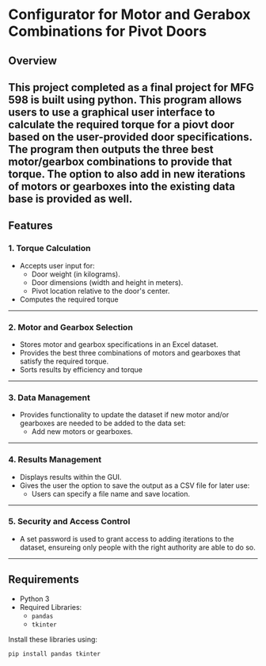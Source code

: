 # Configurator for Motor and Gerabox Combinations for Pivot Doors

## **Overview**
This project completed as a final project for MFG 598 is built using python. 
This program allows users to use a graphical user interface to calculate the required torque for a piovt door based on the user-provided door specifications. 
The program then outputs the three best motor/gearbox combinations to provide that torque. 
The option to also add in new iterations of motors or gearboxes into the existing data base is provided as well. 
---

## **Features**
### 1. **Torque Calculation**
- Accepts user input for:
  - Door weight (in kilograms).
  - Door dimensions (width and height in meters).
  - Pivot location relative to the door's center.
- Computes the required torque

---

### 2. **Motor and Gearbox Selection**
- Stores motor and gearbox specifications in an Excel dataset.
- Provides the best three combinations of motors and gearboxes that satisfy the required torque.
- Sorts results by efficiency and torque

---

### 3. **Data Management**
- Provides functionality to update the dataset if new motor and/or gearboxes are needed to be added to the data set:
  - Add new motors or gearboxes.

---

### 4. **Results Management**
- Displays results within the GUI.
- Gives the user the option to save the output as a CSV file for later use:
  - Users can specify a file name and save location.

---

### 5. **Security and Access Control**
- A set password is used to grant access to adding iterations to the dataset, ensureing only people with the right authority are able to do so. 

---

## **Requirements**
- Python 3
- Required Libraries:
  - `pandas`
  - `tkinter`

Install these libraries using:
```bash
pip install pandas tkinter
